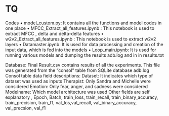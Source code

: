 # TQ
Codes
•	model_custom.py: It contains all the functions and model codes in one place
•	MFCC_Extract_all_features.ipynb : This notebook is used to extract MFCC , delta and delta-delta features 
•	w2v2_Extract_all_features.ipynb : This notebook is used to extract w2v2 layers
•	Datamaster.ipynb: It is used for data processing and creation of the input data, which is fed into the models
•	Loop_main.ipynb: It is used for running various models and dumping the results adb.log and in in results.txt

Database:
Final Result.csv contains results of all the experiments. This file was generated from the “consol” table from SQLite database adb.log 
Consol table data field descriptions:
Dataset: It indicates which type of dataset was used as inputs
Therapist: Only Sandra and Michelle were considered
Emotion: Only fear, anger, and sadness were considered
Modelname: Which model architecture was used 
Other fields are self explanatory , Epoch, Batch, train_loss, train_recall, train_binary_accuracy, train_precision, train_f1, val_los,val_recall, val_binary_accuracy, val_precsion, val_f1
